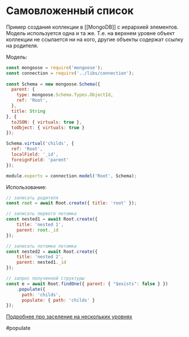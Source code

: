 # Самовложенный список


Пример создания коллекции в [[MongoDB]] с иерархией элементов. Модель используется одна и та же. Т.е. на верхнем уровне объект коллекции не ссылается ни на кого, другие объекты содержат ссылку на родителя.

Модель:

```js
const mongoose = require('mongoose');
const connection = require('../libs/connection');
  
const Schema = new mongoose.Schema({
  parent: {
    type: mongoose.Schema.Types.ObjectId,
    ref: 'Root',
  },
  title: String
}, {
  toJSON: { virtuals: true },
  toObject: { virtuals: true }
});

Schema.virtual('childs', {
  ref: 'Root',
  localField: '_id',
  foreignField: 'parent'
});

module.exports = connection.model('Root', Schema);
```

Использование:

```js
// записать родителя
const root = await Root.create({ title: 'root' });

// записать первого потомка
const nested1 = await Root.create({
    title: 'nested 1',
    parent: root._id
});

// записать потомка потомка
const nested2 = await Root.create({
    title: 'nested 2',
    parent: nested1._id
});

// запрос полученной структуры
const e = await Root.findOne({ parent: { "$exists": false } })
    .populate({
      path: 'childs',
      populate: { path: 'childs' }
});
```

[Подробнее про заселение на нескольких уровнях](https://mongoosejs.com/docs/populate.html#deep-populate)


#populate